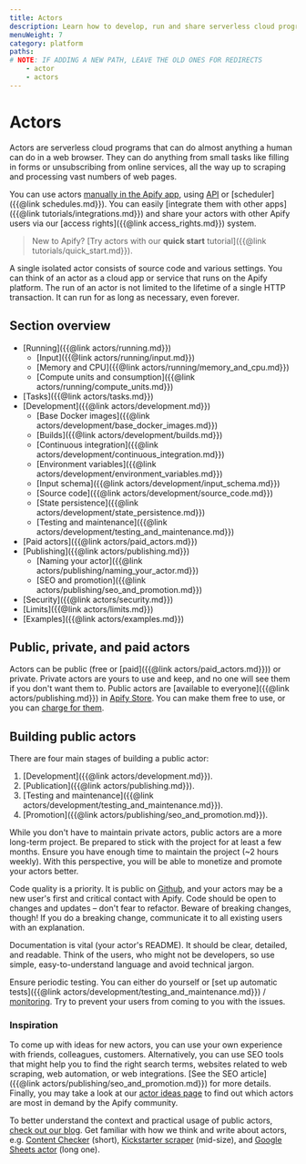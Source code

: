 ```yaml
---
title: Actors
description: Learn how to develop, run and share serverless cloud programs. Create your own web scraping and automation tools and publish them on the Apify platform.
menuWeight: 7
category: platform
paths:
# NOTE: IF ADDING A NEW PATH, LEAVE THE OLD ONES FOR REDIRECTS
    - actor
    - actors
---
```


# Actors

Actors are serverless cloud programs that can do almost anything a human can do in a web browser. They can do anything from small tasks like filling in forms or unsubscribing from online services, all the way up to scraping and processing vast numbers of web pages.

You can use actors [manually in the Apify app](https://my.apify.com/actors), using [API](/api/v2) or [scheduler]({{@link schedules.md}}). You can easily [integrate them with other apps]({{@link tutorials/integrations.md}}) and share your actors with other Apify users via our [access rights]({{@link access_rights.md}}) system.

> New to Apify? [Try actors with our **quick start** tutorial]({{@link tutorials/quick_start.md}}).

A single isolated actor consists of source code and various settings. You can think of an actor as a cloud app or service that runs on the Apify platform. The run of an actor is not limited to the lifetime of a single HTTP transaction. It can run for as long as necessary, even forever.

## Section overview

* [Running]({{@link actors/running.md}})
  * [Input]({{@link actors/running/input.md}})
  * [Memory and CPU]({{@link actors/running/memory_and_cpu.md}})
  * [Compute units and consumption]({{@link actors/running/compute_units.md}})
* [Tasks]({{@link actors/tasks.md}})
* [Development]({{@link actors/development.md}})
  * [Base Docker images]({{@link actors/development/base_docker_images.md}})
  * [Builds]({{@link actors/development/builds.md}})
  * [Continuous integration]({{@link actors/development/continuous_integration.md}})
  * [Environment variables]({{@link actors/development/environment_variables.md}})
  * [Input schema]({{@link actors/development/input_schema.md}})
  * [Source code]({{@link actors/development/source_code.md}})
  * [State persistence]({{@link actors/development/state_persistence.md}})
  * [Testing and maintenance]({{@link actors/development/testing_and_maintenance.md}})
* [Paid actors]({{@link actors/paid_actors.md}})
* [Publishing]({{@link actors/publishing.md}})
  * [Naming your actor]({{@link actors/publishing/naming_your_actor.md}})
  * [SEO and promotion]({{@link actors/publishing/seo_and_promotion.md}})
* [Security]({{@link actors/security.md}})
* [Limits]({{@link actors/limits.md}})
* [Examples]({{@link actors/examples.md}})

## Public, private, and paid actors

Actors can be public (free or [paid]({{@link actors/paid_actors.md}})) or private. Private actors are yours to use and keep, and no one will see them if you don't want them to. Public actors are [available to everyone]({{@link actors/publishing.md}}) in [Apify Store](https://apify.com/store). You can make them free to use, or you can [charge for them](https://blog.apify.com/make-regular-passive-income-developing-web-automation-actors-b0392278d085/).

## Building public actors

There are four main stages of building a public actor:

1. [Development]({{@link actors/development.md}}).
2. [Publication]({{@link actors/publishing.md}}).
3. [Testing and maintenance]({{@link actors/development/testing_and_maintenance.md}}).
4. [Promotion]({{@link actors/publishing/seo_and_promotion.md}}).

While you don't have to maintain private actors, public actors are a more long-term project. Be prepared to stick with the project for at least a few months. Ensure you have enough time to maintain the project (~2 hours weekly). With this perspective, you will be able to monetize and promote your actors better.

Code quality is a priority. It is public on [Github](https://github.com), and your actors may be a new user's first and critical contact with Apify. Code should be open to changes and updates – don't fear to refactor. Beware of breaking changes, though! If you do a breaking change, communicate it to all existing users with an explanation.

Documentation is vital (your actor's README). It should be clear, detailed, and readable. Think of the users, who might not be developers, so use simple, easy-to-understand language and avoid technical jargon.

Ensure periodic testing. You can either do yourself or [set up automatic tests]({{@link actors/development/testing_and_maintenance.md}}) / [monitoring](https://apify.com/apify/monitoring). Try to prevent your users from coming to you with the issues.

### Inspiration

To come up with ideas for new actors, you can use your own experience with friends, colleagues, customers. Alternatively, you can use SEO tools that might help you to find the right search terms, websites related to web scraping, web automation, or web integrations. [See the SEO article]({{@link actors/publishing/seo_and_promotion.md}}) for more details. Finally, you may take a look at our [actor ideas page](https://apify.com/ideas) to find out which actors are most in demand by the Apify community.

To better understand the context and practical usage of public actors, [check out our blog](https://blog.apify.com/). Get familiar with how we think and write about actors, e.g. [Content Checker](https://blog.apify.com/how-to-set-up-a-content-change-watchdog-for-any-website-in-5-minutes-460843b12271) (short), [Kickstarter scraper](https://blog.apify.com/kickstarter-search-actor-create-your-own-kickstarter-api-7672acdb8d77) (mid-size), and [Google Sheets actor](https://blog.apify.com/import-data-easily-to-and-from-google-sheets-with-a-new-apify-actor-43536b719029) (long one).
